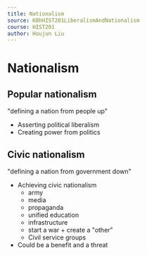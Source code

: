 ```yaml
---
title: Nationalism
source: KBhHIST201LiberalismAndNationalism
course: HIST201
author: Houjun Liu
---
```


# Nationalism

## Popular nationalism
"defining a nation from people up"

* Asserting political liberalism
* Creating power from politics

## Civic nationalism
"defining a nation from government down"

* Achieving civic nationalism
	* army
	* media
	* propaganda
	* unified education
	* infrastructure
	* start a war + create a "other"
	* Civil service groups
* Could be a benefit and a threat


